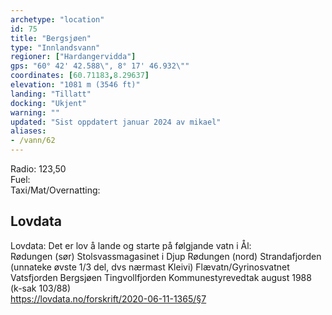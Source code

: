 ```yaml
---
archetype: "location"
id: 75
title: "Bergsjøen"
type: "Innlandsvann"
regioner: ["Hardangervidda"]
gps: "60° 42' 42.588\", 8° 17' 46.932\""
coordinates: [60.71183,8.29637]
elevation: "1081 m (3546 ft)"
landing: "Tillatt"
docking: "Ukjent"
warning: ""
updated: "Sist oppdatert januar 2024 av mikael"
aliases:
- /vann/62
---
```


Radio: 123,50\
Fuel:\
Taxi/Mat/Overnatting:

## Lovdata

Lovdata: Det er lov å lande og starte på følgjande vatn i Ål:\
Rødungen (sør) Stolsvassmagasinet i Djup Rødungen (nord) Strandafjorden (unnateke øvste 1/3 del, dvs nærmast Kleivi) Flævatn/Gyrinosvatnet Vatsfjorden Bergsjøen Tingvollfjorden Kommunestyrevedtak august 1988 (k-sak 103/88)\
https://lovdata.no/forskrift/2020-06-11-1365/§7
